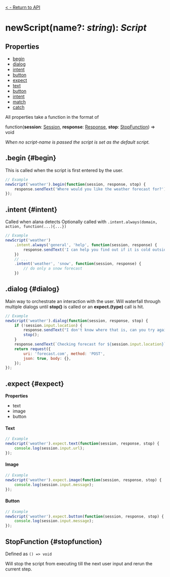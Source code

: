 
[< - Return to API](/api/introduction.md)

# **newScript**(name?: _string_): _Script_
## Properties
- [begin](#begin)
- [dialog](#dialog)
- [intent](#intent)
- [button](#button)
- [expect](#expect)
 - [text](#expect-text)
 - [button](#expect-button)
 - [intent](#expect-intent)
 - [match](#expect-match)
 - [catch](#expect-catch)


All properties take a function in the format of

function(**session**: [Session](/api/session.md), **response**: [Response](/api/response.md), **stop**: [StopFunction](#stopfunction)) => void

_When no script-name is passed the script is set as the default script._

## .begin {#begin}
This is called when the script is first entered by the user.

```javascript
// Example
newScript('weather').begin(function(session, response, stop) {
    response.sendText('Where would you like the weather forecast for?');
});
```

## .intent {#intent}
Called when alana detects 
Optionally called with `.intent.always(domain, action, function(...){...})`

```javascript
// Example
newScript('weather')
    .intent.always('general', 'help', function(session, response) {
        response.sendText('I can help you find out if it is cold outside');
    })
    // ...
    .intent('weather', 'snow', function(session, response) {
        // do only a snow forecast
    })
```

## .dialog {#dialog}
Main way to orchestrate an interaction with the user. Will waterfall through multiple dialogs until **stop()** is called or an **expect.(type)** call is hit.
```javascript
// Example
newScript('weather').dialog(function(session, response, stop) {
    if (!session.input.location) {
        response.sendText("I don't know where that is, can you try again?");
        stop();
    }
    response.sendText(`Checking forecast for ${session.input.location}`);
    return request({
        uri: 'forecast.com', method: 'POST',
        json: true, body: {},
    });
});
```

## .expect {#expect}
**Properties**
* text
* image
* button

#### Text
```javascript
// Example
newScript('weather').expect.text(function(session, response, stop) {
    console.log(session.input.url);
});
```

#### Image
```javascript
// Example
newScript('weather').expect.image(function(session, response, stop) {
    console.log(session.input.message);
});
```

#### Button
```javascript
// Example
newScript('weather').expect.button(function(session, response, stop) {
    console.log(session.input.message);
});
```

## StopFunction {#stopfunction}
Defined as `() => void`

Will stop the script from executing till the next user input and rerun the current step.


